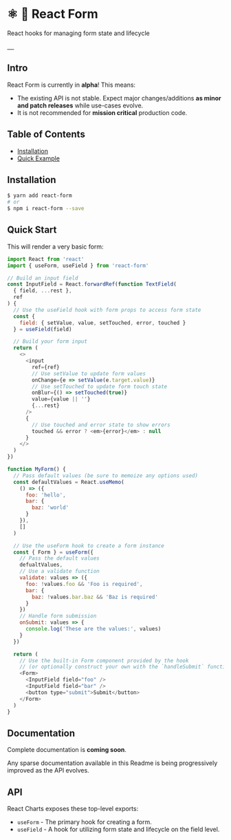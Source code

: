 # ⚛️ 💼 React Form

React hooks for managing form state and lifecycle

<a href="https://travis-ci.org/react-charts/react-charts" target="\_parent">
  <img alt="" src="https://travis-ci.org/react-charts/react-charts.svg?branch=master" />
</a>
<a href="https://npmjs.com/package/react-charts" target="\_parent">
  <img alt="" src="https://img.shields.io/npm/dm/react-charts.svg" />
</a>
<a href="https://react-chat-signup.herokuapp.com/" target="\_parent">
  <img alt="" src="https://img.shields.io/badge/slack-react--chat-blue.svg" />
</a>
<a href="https://github.com/react-charts/react-charts" target="\_parent">
  <img alt="" src="https://img.shields.io/github/stars/react-charts/react-charts.svg?style=social&label=Star" />
</a>
<a href="https://twitter.com/tannerlinsley" target="\_parent">
  <img alt="" src="https://img.shields.io/twitter/follow/tannerlinsley.svg?style=social&label=Follow" />
</a>

<!--
## Features
- Put some features here
-->

## Intro

React Form is currently in **alpha**! This means:

- The existing API is not stable. Expect major changes/additions **as minor and patch releases** while use-cases evolve.
- It is not recommended for **mission critical** production code.

## Table of Contents

- [Installation](#installation)
- [Quick Example](#quick-example)

## Installation

```bash
$ yarn add react-form
# or
$ npm i react-form --save
```

## Quick Start

This will render a very basic form:

```javascript
import React from 'react'
import { useForm, useField } from 'react-form'

// Build an input field
const InputField = React.forwardRef(function TextField(
  { field, ...rest },
  ref
) {
  // Use the useField hook with form props to access form state
  const {
    field: { setValue, value, setTouched, error, touched }
  } = useField(field)

  // Build your form input
  return (
    <>
      <input
        ref={ref}
        // Use setValue to update form values
        onChange={e => setValue(e.target.value)}
        // Use setTouched to update form touch state
        onBlur={() => setTouched(true)}
        value={value || ''}
        {...rest}
      />
      {
        // Use touched and error state to show errors
        touched && error ? <em>{error}</em> : null
      }
    </>
  )
})

function MyForm() {
  // Pass default values (be sure to memoize any options used)
  const defaultValues = React.useMemo(
    () => ({
      foo: 'hello',
      bar: {
        baz: 'world'
      }
    }),
    []
  )

  // Use the useForm hook to create a form instance
  const { Form } = useForm({
    // Pass the default values
    defualtValues,
    // Use a validate function
    validate: values => ({
      foo: !values.foo && 'Foo is required',
      bar: {
        baz: !values.bar.baz && 'Baz is required'
      }
    })
    // Handle form submission
    onSubmit: values => {
      console.log('These are the values:', values)
    }
  })

  return (
    // Use the built-in Form component provided by the hook
    // (or optionally construct your own with the `handleSubmit` function)
    <Form>
      <InputField field="foo" />
      <InputField field="bar" />
      <button type="submit">Submit</button>
    </Form>
  )
}
```

## Documentation

Complete documentation is **coming soon**.

Any sparse documentation available in this Readme is being progressively improved as the API evolves.

## API

React Charts exposes these top-level exports:

- `useForm` - The primary hook for creating a form.
- `useField` - A hook for utilizing form state and lifecycle on the field level.

